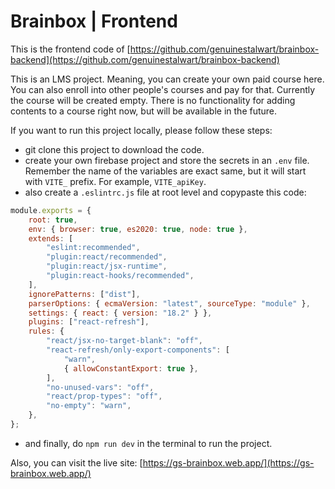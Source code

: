 # Brainbox | Frontend

This is the frontend code of [https://github.com/genuinestalwart/brainbox-backend](https://github.com/genuinestalwart/brainbox-backend)

This is an LMS project. Meaning, you can create your own paid course here. You can also enroll into other people's courses and pay for that. Currently the course will be created empty. There is no functionality for adding contents to a course right now, but will be available in the future.

If you want to run this project locally, please follow these steps:

- git clone this project to download the code.
- create your own firebase project and store the secrets in an `.env` file. Remember the name of the variables are exact same, but it will start with `VITE_` prefix. For example, `VITE_apiKey`.
- also create a `.eslintrc.js` file at root level and copypaste this code:

```js
module.exports = {
    root: true,
    env: { browser: true, es2020: true, node: true },
    extends: [
        "eslint:recommended",
        "plugin:react/recommended",
        "plugin:react/jsx-runtime",
        "plugin:react-hooks/recommended",
    ],
    ignorePatterns: ["dist"],
    parserOptions: { ecmaVersion: "latest", sourceType: "module" },
    settings: { react: { version: "18.2" } },
    plugins: ["react-refresh"],
    rules: {
        "react/jsx-no-target-blank": "off",
        "react-refresh/only-export-components": [
            "warn",
            { allowConstantExport: true },
        ],
        "no-unused-vars": "off",
        "react/prop-types": "off",
        "no-empty": "warn",
    },
};

```

- and finally, do `npm run dev` in the terminal to run the project.

Also, you can visit the live site: [https://gs-brainbox.web.app/](https://gs-brainbox.web.app/)
